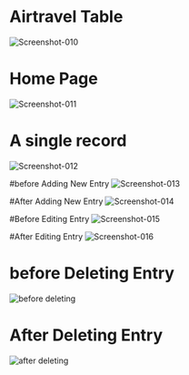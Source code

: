 
# Airtravel Table
![Screenshot-010](https://user-images.githubusercontent.com/78096329/126914183-0ff53016-de1e-48e3-9370-5acdc7eda875.PNG)
# Home Page
![Screenshot-011](https://user-images.githubusercontent.com/78096329/126914208-c82a8a16-20a9-44d1-8892-4dc600c0f8a4.PNG)

# A single record 
![Screenshot-012](https://user-images.githubusercontent.com/78096329/126914214-62a5bc1a-51a8-421c-be09-dfc28fe2d03f.PNG)


#before Adding New Entry
![Screenshot-013](https://user-images.githubusercontent.com/78096329/126914222-34071406-ec67-4aa5-b9a8-7d50b36252d1.PNG)



#After Adding New Entry
![Screenshot-014](https://user-images.githubusercontent.com/78096329/126914229-7839ae0a-7fea-49cc-aadb-cfb4e2522a2e.PNG)


#Before Editing Entry
![Screenshot-015](https://user-images.githubusercontent.com/78096329/126914240-8d9bdfbe-90f9-4190-a474-2790e53ffe54.PNG)


#After Editing Entry
![Screenshot-016](https://user-images.githubusercontent.com/78096329/126914252-306659ba-6373-4260-a909-b543fb67833d.PNG)


# before Deleting Entry
![before deleting](https://user-images.githubusercontent.com/78096329/126914271-3a51299e-cd77-47b7-b59d-00e65f9311b4.PNG)


# After Deleting Entry
![after deleting](https://user-images.githubusercontent.com/78096329/126914274-ad0a9e94-9854-453b-8547-07876cc5d05a.PNG)

